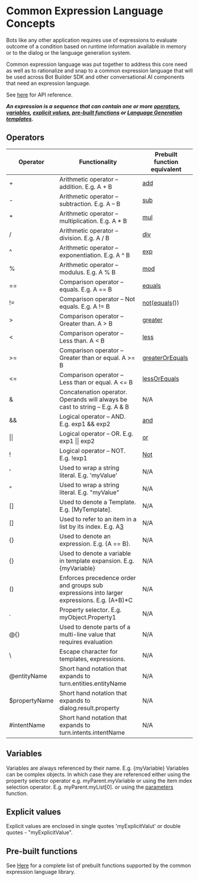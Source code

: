 # Common Expression Language Concepts

Bots like any other application requires use of expressions to evaluate outcome of a condition based on runtime information available in memory or to the dialog or the language generation system. 

Common expression language was put together to address this core need as well as to rationalize and snap to a common expression language that will be used across Bot Builder SDK and other conversational AI components that need an expression language.

See [here](./api-reference.md) for API reference.

***_An expression is a sequence that can contain one or more [operators](#Operators), [variables](#Variables), [explicit values](#Explicit-values), [pre-built functions](./prebuilt-functions.md) or [Language Generation templates](../fileformats/lg/README.md#Template)._***

## Operators

| Operator	|                                  Functionality                                            |   Prebuilt function equivalent    |
|-----------|-------------------------------------------------------------------------------------------|-----------------------------------|
|+          |Arithmetic operator – addition. E.g. A + B	                                                |[add][1]                           |
|-	        |Arithmetic operator – subtraction. E.g. A – B	                                            |[sub][2]                           |
|*	        |Arithmetic operator – multiplication. E.g. A * B	                                        |[mul][3]                           |
|/	        |Arithmetic operator – division. E.g. A / B	                                                |[div][4]                           |
|^	        |Arithmetic operator – exponentiation. E.g. A ^ B	                                        |[exp][5]                           |
|%	        |Arithmetic operator – modulus. E.g. A % B	                                                |[mod][6]                           |
|==	        |Comparison operator – equals. E.g. A == B	                                                |[equals][7]                        |
|!=	        |Comparison operator – Not equals. E.g. A != B	                                            |[not][8]([equals][7]())            |
|>	        |Comparison operator – Greater than. A > B	                                                |[greater][9]                       |
|<	        |Comparison operator – Less than. A < B	                                                    |[less][10]                         |
|>= 	    |Comparison operator – Greater than or equal. A >= B	                                    |[greaterOrEquals][11]              |
|<=	        |Comparison operator – Less than or equal. A <= B	                                        |[lessOrEquals][12]                 |
|&	        |Concatenation operator. Operands will always be cast to string – E.g. A & B	            |N/A                                |
|&&	        |Logical operator – AND. E.g. exp1 && exp2	                                                |[and][13]                          |
|\|\|	    |Logical operator – OR. E.g. exp1 \|\| exp2	                                                |[or][14]                           |
|!	        |Logical operator – NOT. E.g. !exp1	                                                        |[Not][8]                           |
|'	        |Used to wrap a string literal. E.g. 'myValue'	                                            |N/A                                |
|"	        |Used to wrap a string literal. E.g. "myValue"	                                            |N/A                                |
|[]	        |Used to denote a Template. E.g. [MyTemplate].                                              |N/A                                |
|[]	        |Used to refer to an item in a list by its index. E.g. A[3]	                                |N/A                                |
|{}	        |Used to denote an expression. E.g. {A == B}.                                               |N/A                                |
|{}	        |Used to denote a variable in template expansion. E.g. {myVariable}	                        |N/A                                |
|()	        |Enforces precedence order and groups sub expressions into larger expressions. E.g. (A+B)*C	|N/A                                |
|.	        |Property selector. E.g. myObject.Property1	                                                |N/A                                |
|@{}	    |Used to denote parts of a multi-line value that requires evaluation	                    |N/A                                |
|\	        |Escape character for templates, expressions.                                               |N/A                                |
|@entityName|Short hand notation that expands to turn.entities.entityName                               |N/A                                |
|$propertyName|Short hand notation that expands to dialog.result.property                               |N/A                                |
|#intentName|Short hand notation that expands to turn.intents.intentName                                |N/A                                |

## Variables
Variables are always referenced by their name. E.g. {myVariable}
Variables can be complex objects. In which case they are referenced either using the property selector operator e.g. myParent.myVariable or using the item index selection operator. E.g. myParent.myList[0]. or using the [parameters](TODO) function. 

## Explicit values
Explicit values are enclosed in single quotes 'myExplicitValut' or double quotes - "myExplicitValue".

## Pre-built functions
See [Here](./prebuilt-functions.md) for a complete list of prebuilt functions supported by the common expression language library. 

[1]:prebuilt-functions.md#add
[2]:prebuilt-functions.md#sub
[3]:prebuilt-functions.md#mul
[4]:prebuilt-functions.md#div
[5]:prebuilt-functions.md#exp
[6]:prebuilt-functions.md#mod
[7]:prebuilt-functions.md#equals
[8]:prebuilt-functions.md#not
[9]:prebuilt-functions.md#greater
[10]:prebuilt-functions.md#less
[11]:prebuilt-functions.md#greaterOrEquals
[12]:prebuilt-functions.md#essOrEquals
[13]:prebuilt-functions.md#and
[14]:prebuilt-functions.md#or
